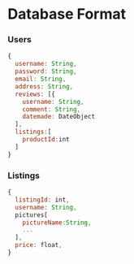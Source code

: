 # Database Format

### Users
```js
{
  username: String,
  password: String,
  email: String,
  address: String,
  reviews: [{
    username: String,
    comment: String,
    datemade: DateObject
  ],
  listings:[
    productId:int
  ]
}
```

### Listings
```js
{
  listingId: int,
  username: String,
  pictures[
    pictureName:String,
    ...
  ],
  price: float,
}
```
